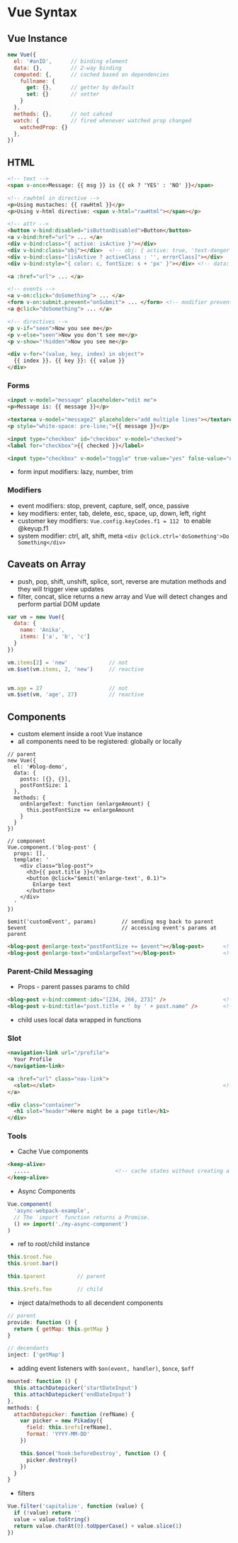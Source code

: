 # Vue Syntax
## Vue Instance
```js
new Vue({
  el: '#anID',      // binding element
  data: {},         // 2-way binding
  computed: {,      // cached based on dependencies
    fullname: {
      get: {},      // getter by default
      set: {}       // setter
    }
  },
  methods: {},      // not cahced
  watch: {          // fired whenever watched prop changed
    watchedProp: {} 
  },                 
})
```


## HTML
```html
<!-- text -->
<span v-once>Message: {{ msg }} is {{ ok ? 'YES' : 'NO' }}</span>

<!-- rawhtml in directive -->
<p>Using mustaches: {{ rawHtml }}</p>
<p>Using v-html directive: <span v-html="rawHtml"></span></p>

<!-- attr -->
<button v-bind:disabled="isButtonDisabled">Button</button>
<a v-bind:href="url"> ... </a>
<div v-bind:class="{ active: isActive }"></div>
<div v-bind:class="obj"></div>  <!-- obj: { active: true, 'text-danger': false } -->
<div v-bind:class="[isActive ? activeClass : '', errorClass]"></div>
<div v-bind:style="{ color: c, fontSize: s + 'px' }"></div> <!-- data: { c: 'red', s: 30 }  -->

<a :href="url"> ... </a>

<!-- events -->
<a v-on:click="doSomething"> ... </a>
<form v-on:submit.prevent="onSubmit"> ... </form> <!-- modifier prevent calls event.preventDefault() on event -->
<a @click="doSomething"> ... </a>

<!-- directives -->
<p v-if="seen">Now you see me</p>
<p v-else="seen">Now you don't see me</p>
<p v-show="!hidden">Now you see me</p>

<div v-for="(value, key, index) in object">
  {{ index }}. {{ key }}: {{ value }}
</div>
```

### Forms
```html
<input v-model="message" placeholder="edit me">
<p>Message is: {{ message }}</p>

<textarea v-model="message2" placeholder="add multiple lines"></textarea>
<p style="white-space: pre-line;">{{ message }}</p>

<input type="checkbox" id="checkbox" v-model="checked">
<label for="checkbox">{{ checked }}</label>

<input type="checkbox" v-model="toggle" true-value="yes" false-value="no">  <!-- vm.toggle === 'yes' when checked -->
```

* form input modifiers: lazy, number, trim

### Modifiers
* event modifiers: stop, prevent, capture, self, once, passive
* key modifiers: enter, tab, delete, esc, space, up, down, left, right
* customer key modifiers: ```Vue.config.keyCodes.f1 = 112 ``` to enable @keyup.f1
* system modifier: ctrl, alt, shift, meta  ```<div @click.ctrl='doSomething'>Do Something</div>```


## Caveats on Array
* push, pop, shift, unshift, splice, sort, reverse are mutation methods and they will trigger view updates
* filter, concat, slice returns a new array and Vue will detect changes and perform partial DOM update

```js
var vm = new Vue({
  data: {
    name: 'Anika',
    items: ['a', 'b', 'c']
  }
})

vm.items[2] = 'new'             // not
vm.$set(vm.items, 2, 'new')     // reactive


vm.age = 27                     // not
vm.$set(vm, 'age', 27)          // reactive
```


## Components
* custom element inside a root Vue instance
* all components need to be registered: globally or locally
```
// parent
new Vue({
  el: '#blog-demo',
  data: {
    posts: [{}, {}],
    postFontSize: 1
  },
  methods: {
    onEnlargeText: function (enlargeAmount) {
      this.postFontSize += enlargeAmount
    }
  }  
})

// component
Vue.component.('blog-post' {
  props: [],
  template: '
    <div class="blog-post">
      <h3>{{ post.title }}</h3>
      <button @click="$emit('enlarge-text', 0.1)">
        Enlarge text
      </button>
    </div>  
  ' 
})

$emit('customEvent', params)        // sending msg back to parent
$event                              // accessing event's params at parent
```

```html
<blog-post @enlarge-text="postFontSize += $event"></blog-post>      <!-- handle at declaration -->
<blog-post @enlarge-text="onEnlargeText"></blog-post>               <!-- handle with a parent method -->
```

### Parent-Child Messaging
* Props - parent passes params to child
```html
<blog-post v-bind:comment-ids="[234, 266, 273]" />                  <!-- static array -->
<blog-post v-bind:title="post.title + ' by ' + post.name" />        <!-- dyanamic data -->
```
* child uses local data wrapped in functions

### Slot
```html
<navigation-link url="/profile">
  Your Profile
</navigation-link>

<a :href="url" class="nav-link">
  <slot></slot>                                                     <!-- Your Profile -->
</a>

<div class="container">
  <h1 slot="header">Here might be a page title</h1>
</div>  
```

### Tools
* Cache Vue components
```html
<keep-alive>
  .....                           <!-- cache states without creating a new Vue rendering -->
</keep-alive>
```

* Async Components
```js
Vue.component(
  'async-webpack-example',
  // The `import` function returns a Promise.
  () => import('./my-async-component')
)
```

* ref to root/child instance
```js
this.$root.foo
this.$root.bar()

this.$parent          // parent

this.$refs.foo        // child
```

* inject data/methods to all decendent components
```js
// parent
provide: function () {
  return { getMap: this.getMap }
}

// decendants
inject: ['getMap']
```

* adding event listeners with ```$on(event, handler)```, ```$once```, ```$off```
```js
mounted: function () {
  this.attachDatepicker('startDateInput')
  this.attachDatepicker('endDateInput')
},
methods: {
  attachDatepicker: function (refName) {
    var picker = new Pikaday({
      field: this.$refs[refName],
      format: 'YYYY-MM-DD'
    })

    this.$once('hook:beforeDestroy', function () {
      picker.destroy()
    })
  }
}
```

* filters
```js
Vue.filter('capitalize', function (value) {
  if (!value) return ''
  value = value.toString()
  return value.charAt(0).toUpperCase() + value.slice(1)
})
```

